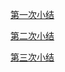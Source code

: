 [第一次小结](../Study-Memo/79-Day1.md)

[第二次小结](../Study-Memo/79-Day2.md)

[第三次小结](../Study-Memo/79-Day3.md)
